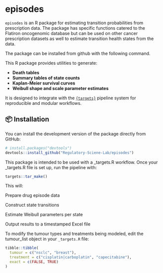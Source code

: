# episodes

`episodes` is an R package for estimating transition probabilities from prescription data. The package has specific functions catered to the Flatiron oncogenomic database but can be used on other cancer prescription datasets as well to estimate transition health states from the data. 

The package can be installed from github with the following command. 

This R package provides utilities to generate:
- **Death tables**
- **Summary tables of state counts**
- **Kaplan-Meier survival curves**
- **Weibull shape and scale parameter estimates**

It is designed to integrate with the [`{targets}`](https://docs.ropensci.org/targets/) pipeline system for reproducible and modular workflows.

## 📦 Installation

You can install the development version of the package directly from GitHub:

```r
# install.packages("devtools")
devtools::install_github("Regulatory-Sciene-Lab/episodes")
```

This package is intended to be used with a _targets.R workflow. Once your _targets.R file is set up, run the pipeline with:

```r
targets::tar_make()
```

This will:

Prepare drug episode data

Construct state transitions

Estimate Weibull parameters per state

Output results to a timestamped Excel file

To modify the tumour types and treatments being modeled, edit the tumour_list object in your `_targets.R` file:

```r
tibble::tibble(
  tumour = c("nsclc", "breast"),
  treatment = c("cisplatin|carboplatin", "capecitabine"),
  exact = c(FALSE, TRUE)
)
```